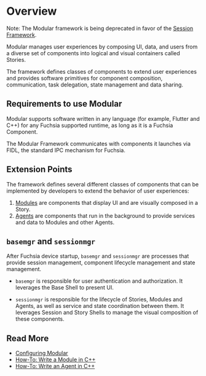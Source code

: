 # Overview

Note: The Modular framework is being deprecated in favor of
the [Session Framework](/docs/concepts/session/introduction.md).

Modular manages user experiences by composing UI, data, and users from a
diverse set of components into logical and visual containers called Stories.

The framework defines classes of components to extend user experiences and
provides software primitives for component composition, communication, task
delegation, state management and data sharing.

## Requirements to use Modular

Modular supports software written in any language (for example, Flutter and C++) for any
Fuchsia supported runtime, as long as it is a Fuchsia Component.

The Modular Framework communicates with components it launches via FIDL, the
standard IPC mechanism for Fuchsia.

## Extension Points

The framework defines several different classes of components that can be
implemented by developers to extend the behavior of user experiences:

1.  [Modules](module.md) are components that display UI and are visually
    composed in a Story.
1.  [Agents](agent.md) are components that run in the background to provide
    services and data to Modules and other Agents.

## `basemgr` and `sessionmgr`

After Fuchsia device startup, `basemgr` and `sessionmgr` are processes that
provide session management, component lifecycle management and state management.

*   `basemgr` is responsible for user authentication and
    authorization. It leverages the Base Shell to present UI.

*   `sessionmgr` is responsible for the lifecycle of Stories,
    Modules and Agents, as well as service and state coordination between them.
    It leverages Session and Story Shells to manage the visual composition of
    these components.

## Read More

* [Configuring Modular](guide/config.md)
* [How-To: Write a Module in C++](guide/how_to_write_a_module_cc.md)
* [How-To: Write an Agent in C++](guide/how_to_write_an_agent_cc.md)
